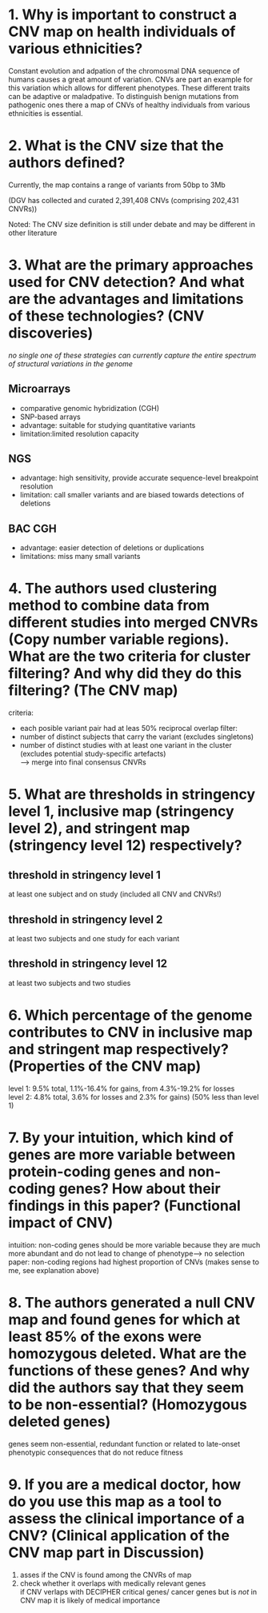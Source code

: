 # 1. Why is important to construct a CNV map on health individuals of various ethnicities?

Constant evolution and adpation of the chromosmal DNA sequence of humans causes a great amount of variation. CNVs are part an example for this variation which allows for different phenotypes. These different traits can be adaptive or maladpative. To distinguish benign mutations from pathogenic ones there a map of CNVs of healthy individuals from various ethnicities is essential.

# 2. What is the CNV size that the authors defined? 
Currently, the map contains a range of variants from 50bp to 3Mb


(DGV has collected and curated 2,391,408 CNVs (comprising 202,431 CNVRs))

Noted: The CNV size definition is still under debate and may be different in other literature
# 3. What are the primary approaches used for CNV detection? And what are the advantages and limitations of these technologies? (CNV discoveries)
*no single one of these strategies can currently capture the entire spectrum of structural variations in the genome*
## Microarrays
- comparative genomic hybridization (CGH) 
- SNP-based arrays
- advantage: suitable for studying quantitative variants
- limitation:limited resolution capacity
## NGS
- advantage: high sensitivity, provide accurate sequence-level breakpoint resolution
- limitation: call smaller variants and are biased towards detections of deletions

## BAC CGH 
- advantage: easier detection of deletions or duplications
- limitations: miss many small variants

# 4. The authors used clustering method to combine data from different studies into merged CNVRs (Copy number variable regions). What are the two criteria for cluster filtering? And why did they do this filtering? (The CNV map)
criteria: 
- each posible variant pair had at leas 50% reciprocal overlap
filter:
- number of distinct subjects that carry the variant (excludes singletons)
- number of distinct studies with at least one variant in the cluster (excludes potential study-specific artefacts) \
--> merge into final consensus CNVRs

# 5. What are thresholds in stringency level 1, inclusive map (stringency level 2), and stringent map (stringency level 12) respectively?

## threshold in stringency level 1
at least one subject and on study (included all CNV and CNVRs!)
## threshold in stringency level 2
at least two subjects and one study for each variant
## threshold in stringency level 12
at least two subjects and two studies

# 6. Which percentage of the genome contributes to CNV in inclusive map and stringent map respectively? (Properties of the CNV map)
level 1: 9.5% total, 1.1%-16.4% for gains, from 4.3%-19.2% for losses \
level 2: 4.8% total, 3.6% for losses and 2.3% for gains) (50% less than level 1)

# 7. By your intuition, which kind of genes are more variable between protein-coding genes and non-coding genes? How about their findings in this paper? (Functional impact of CNV)
intuition: non-coding genes should be more variable because they are much more abundant and do not lead to change of phenotype--> no selection \
paper: non-coding regions had highest proportion of CNVs (makes sense to me, see explanation above)

# 8. The authors generated a null CNV map and found genes for which at least 85% of the exons were homozygous deleted. What are the functions of these genes? And why did the authors say that they seem to be non-essential? (Homozygous deleted genes)
genes seem non-essential, redundant function or related to late-onset phenotypic consequences that do not reduce fitness
# 9. If you are a medical doctor, how do you use this map as a tool to assess the clinical importance of a CNV? (Clinical application of the CNV map part in Discussion) 
1. asses if the CNV is found among the CNVRs of map
2. check whether it overlaps with medically relevant genes \
if CNV verlaps with DECIPHER critical genes/ cancer genes but is *not* in CNV map it is likely of medical importance
